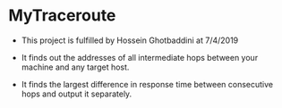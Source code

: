 # MyTraceroute

* This project is fulfilled by Hossein Ghotbaddini at 7/4/2019

* It finds out the addresses of all intermediate hops between your machine and any target host.

* It finds the largest difference in response time between consecutive hops and output it separately.
